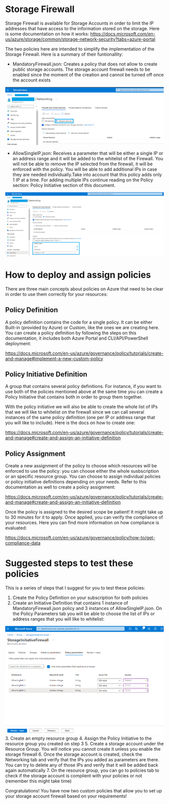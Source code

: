 # Storage Firewall

Storage Firewall is available for Storage Accounts in order to limit the IP addresses that have access to the information stored on the storage. Here is some documentation on how it works: https://docs.microsoft.com/en-us/azure/storage/common/storage-network-security?tabs=azure-portal

The two policies here are intended to simplify the implementation of the Storage Firewall. Here is a summary of their funtionallity:

 -  MandatoryFirewall.json: Creates a policy that does not allow to create public storage accounts. The storage account firewall needs to be enabled since the moment of the creation and cannot be turned off once the account exists

<img src="image/AllowFirewall.png"/>
 
 -  AllowSingleIP.json: Receives a parameter that will be either a single IP or an address range and it will be added to the whitelist of the Firewall. You will not be able to remove the IP selected from the firewall, it will be enforced with the policy. You will be able to add additional IPs in case they are needed individually.Take into account that this policy adds only 1 IP at a time. For adding multiple IPs continue reading on the Policy section: Policy Initiative section of this document.

<img src="image/AllowedIPsList.png"/>

# How to deploy and assign policies
 
There are three main concepts about policies on Azure that need to be clear in order to use them correctly for your resources:

 ## Policy Definition
 A policy definition contains the code for a single policy. It can be either Built-in (provided by Azure) or Custom, like the ones we are creating here. You can create a policy definition by following the steps on this documentation, it includes both Azure Portal and CLI/API/PowerShell deployment: 

https://docs.microsoft.com/en-us/azure/governance/policy/tutorials/create-and-manage#implement-a-new-custom-policy


## Policy Initiative Definition

A group that contains several policy definitions. For instance, if you want to use both of the policies mentioned above at the same time you can create a Policy Initiative that contains both in order to group them together. 

With the policy initiative we will also be able to create the whole list of IPs that we will like to whitelist on the firewall since we can call several instances of the same policy definition (one per IP or address range that you will like to include). Here is the docs on how to create one: 

https://docs.microsoft.com/en-us/azure/governance/policy/tutorials/create-and-manage#create-and-assign-an-initiative-definition

## Policy Assignment

Create a new assignment of the policy to choose which resources will be enforced to use the policy: you can choose either the whole susbscription or an specific resource group. You can choose to assign individual policies or policy initiative definitions depending on your needs. Refer to this documentation as well to create a policy assignment:

https://docs.microsoft.com/en-us/azure/governance/policy/tutorials/create-and-manage#create-and-assign-an-initiative-definition


Once the policy is assigned to the desired scope be patient! It might take up to 30 minutes for it to apply. Once applied, you can verify the compliance of your resources. Here you can find more information on how compliance is evaluated:

https://docs.microsoft.com/en-us/azure/governance/policy/how-to/get-compliance-data

# Suggested steps to test these policies

This is a series of steps that I suggest for you to test these policies:

1. Create the Policy Definition on your subscription for both policies 
2. Create an Initiative Definition that contains 1 instance of MandatoryFirewall.json policy and 3 instances of AllowSingleIP.json. On the Policy Parameters tab you will be able to choose the list of IPs or address ranges that you will like to whitelist:
<img src="image/ExampleParameters.png"/>
3. Create an empty resource group
4. Assign the Policy Initiative to the resource group you created on step 3
5. Create a storage account under the Resource Group. You will notice you cannot create it unless you enable the storage firewall
6. Once the storage account is created, check the Networking tab and verify that the IPs you added as parameters are there. You can try to delete any of those IPs and verify that it will be added back again automatically
7. On the resource group, you can go to policies tab to check if the storage account is complient with your policies or not (remember this might take time)

Congratulations! You have now two custom policies that allow you to set up your storage account firewall based on your requirements!

